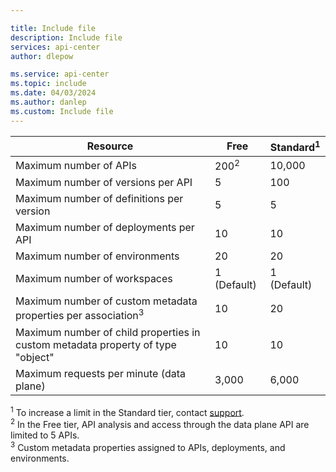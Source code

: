 ```yaml
---

title: Include file
description: Include file
services: api-center
author: dlepow

ms.service: api-center
ms.topic: include
ms.date: 04/03/2024
ms.author: danlep
ms.custom: Include file
---
```


| Resource | Free | Standard<sup>1</sup> |
| ---------------------------------------------------------------------- | -------------------------- |-------------|
| Maximum number of APIs | 200<sup>2</sup> |  10,000 |
| Maximum number of versions per API | 5 | 100 |
| Maximum number of definitions per version | 5  | 5 |
| Maximum number of deployments per API | 10 | 10 |
| Maximum number of environments | 20 | 20 |
| Maximum number of workspaces  | 1 (Default) | 1 (Default) |
| Maximum number of custom metadata properties per association<sup>3</sup> | 10 | 20 |
| Maximum number of child properties in custom metadata property of type "object" | 10 |10 | 
| Maximum requests per minute (data plane) | 3,000 | 6,000  |

<sup>1</sup> To increase a limit in the Standard tier, contact [support](https://azure.microsoft.com/support/options/).<br/>
<sup>2</sup> In the Free tier, API analysis and access through the data plane API are limited to 5 APIs.<br/>
<sup>3</sup> Custom metadata properties assigned to APIs, deployments, and environments.